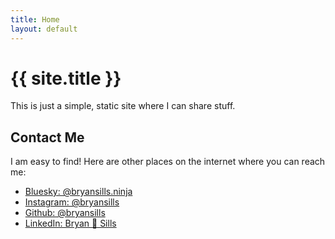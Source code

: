 ```yaml
---
title: Home
layout: default
---
```


# {{ site.title }}

This is just a simple, static site where I can share stuff.

## Contact Me

I am easy to find! Here are other places on the internet where you can reach me:

- [Bluesky: @bryansills.ninja](https://bsky.app/profile/bryansills.ninja)
- [Instagram: @bryansills](https://www.instagram.com/bryansills/)
- [Github: @bryansills](https://www.github.com/bryansills)
- [LinkedIn: Bryan 🤖 Sills](https://www.linkedin.com/in/bryan%F0%9F%A4%96-sills-b6717a82)
